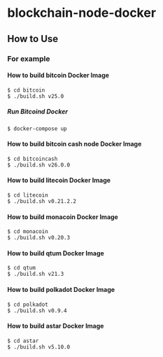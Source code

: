 # blockchain-node-docker

## How to Use

### For example

#### How to build bitcoin Docker Image

```
$ cd bitcoin
$ ./build.sh v25.0
```

##### Run Bitcoind Docker

```
$ docker-compose up
```

#### How to build bitcoin cash node Docker Image

```
$ cd bitcoincash
$ ./build.sh v26.0.0
```

#### How to build litecoin Docker Image

```
$ cd litecoin
$ ./build.sh v0.21.2.2
```

#### How to build monacoin Docker Image

```
$ cd monacoin
$ ./build.sh v0.20.3
```
#### How to build qtum Docker Image

```
$ cd qtum
$ ./build.sh v21.3
```

#### How to build polkadot Docker Image

```
$ cd polkadot
$ ./build.sh v0.9.4
```

#### How to build astar Docker Image

```
$ cd astar
$ ./build.sh v5.10.0
```
